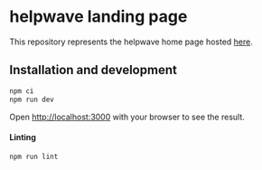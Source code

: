 # helpwave landing page
This repository represents the helpwave home page hosted [here](https://helpwave.de).

## Installation and development

```bash
npm ci
npm run dev
```

Open [http://localhost:3000](http://localhost:3000) with your browser to see the result.

#### Linting
```bash
npm run lint
```